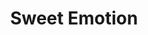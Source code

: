 ---
layout: product
product_id: 1419070013502
id: 1419070013502
title: Sweet Emotion
body_html: >-
  <p>Taken on Mt. Seymour in March of 2017.</p>

  <p>We were on a snowshoe trip for work during this shot and the weather was a complete snowstorm. However, for some odd stroke of luck, the clouds parted just as the sun was setting and caused this unnatural lighting to cast over the mountains. Thank you to Matt C. for naming this print, it took several months for this one to get a name.</p>

  <p> </p>
vendor: Connell McCarthy
product_type: Posters, Prints, & Visual Artwork
created_at: 2018-08-22T19:55:04-04:00
handle: sweet-emotion
updated_at: 2022-11-23T20:04:08-05:00
published_at: 2018-08-22T19:38:24-04:00
template_suffix: ""
status: active
published_scope: global
tags: Batch 01, mountain, mountains, Print, snow, sunset, winter
admin_graphql_api_id: gid://shopify/Product/1419070013502
variants:
  - product_id: 1419070013502
    id: 39577225199678
    title: 8x10” / Full Colour
    price: "35.00"
    sku: CM-PP-B1-14-XXS-FC
    position: 1
    inventory_policy: continue
    compare_at_price: null
    fulfillment_service: manual
    inventory_management: shopify
    option1: 8x10”
    option2: Full Colour
    option3: null
    created_at: 2021-09-01T15:10:13-04:00
    updated_at: 2022-02-07T16:15:06-05:00
    taxable: true
    barcode: ""
    grams: 208
    image_id: 6198878044222
    weight: 0.208
    weight_unit: kg
    inventory_item_id: 41671665844286
    inventory_quantity: 100
    old_inventory_quantity: 100
    requires_shipping: true
    admin_graphql_api_id: gid://shopify/ProductVariant/39577225199678
  - product_id: 1419070013502
    id: 39577225232446
    title: 8x10” / Black & White
    price: "35.00"
    sku: CM-PP-B1-14-XXS-BW
    position: 2
    inventory_policy: continue
    compare_at_price: null
    fulfillment_service: manual
    inventory_management: shopify
    option1: 8x10”
    option2: Black & White
    option3: null
    created_at: 2021-09-01T15:10:13-04:00
    updated_at: 2022-02-07T16:15:11-05:00
    taxable: true
    barcode: ""
    grams: 208
    image_id: 6198877945918
    weight: 0.208
    weight_unit: kg
    inventory_item_id: 41671665877054
    inventory_quantity: 100
    old_inventory_quantity: 100
    requires_shipping: true
    admin_graphql_api_id: gid://shopify/ProductVariant/39577225232446
  - product_id: 1419070013502
    id: 39577225265214
    title: 8.5x11” / Full Colour
    price: "35.00"
    sku: CM-PP-B1-14-XS-FC
    position: 3
    inventory_policy: continue
    compare_at_price: null
    fulfillment_service: manual
    inventory_management: shopify
    option1: 8.5x11”
    option2: Full Colour
    option3: null
    created_at: 2021-09-01T15:10:13-04:00
    updated_at: 2022-02-07T16:15:11-05:00
    taxable: true
    barcode: ""
    grams: 208
    image_id: 6198878044222
    weight: 0.208
    weight_unit: kg
    inventory_item_id: 41671665909822
    inventory_quantity: 100
    old_inventory_quantity: 100
    requires_shipping: true
    admin_graphql_api_id: gid://shopify/ProductVariant/39577225265214
  - product_id: 1419070013502
    id: 39577225297982
    title: 8.5x11” / Black & White
    price: "35.00"
    sku: CM-PP-B1-14-XS-BW
    position: 4
    inventory_policy: continue
    compare_at_price: null
    fulfillment_service: manual
    inventory_management: shopify
    option1: 8.5x11”
    option2: Black & White
    option3: null
    created_at: 2021-09-01T15:10:13-04:00
    updated_at: 2022-02-07T16:15:11-05:00
    taxable: true
    barcode: ""
    grams: 208
    image_id: 6198877945918
    weight: 0.208
    weight_unit: kg
    inventory_item_id: 41671665942590
    inventory_quantity: 100
    old_inventory_quantity: 100
    requires_shipping: true
    admin_graphql_api_id: gid://shopify/ProductVariant/39577225297982
  - product_id: 1419070013502
    id: 39577225330750
    title: 13x19” / Full Colour
    price: "40.00"
    sku: CM-PP-B1-14-S-FC
    position: 5
    inventory_policy: continue
    compare_at_price: null
    fulfillment_service: manual
    inventory_management: shopify
    option1: 13x19”
    option2: Full Colour
    option3: null
    created_at: 2021-09-01T15:10:13-04:00
    updated_at: 2022-02-07T16:15:11-05:00
    taxable: true
    barcode: ""
    grams: 208
    image_id: 6198878044222
    weight: 0.208
    weight_unit: kg
    inventory_item_id: 41671665975358
    inventory_quantity: 100
    old_inventory_quantity: 100
    requires_shipping: true
    admin_graphql_api_id: gid://shopify/ProductVariant/39577225330750
  - product_id: 1419070013502
    id: 39577225363518
    title: 13x19” / Black & White
    price: "40.00"
    sku: CM-PP-B1-14-S-BW
    position: 6
    inventory_policy: continue
    compare_at_price: null
    fulfillment_service: manual
    inventory_management: shopify
    option1: 13x19”
    option2: Black & White
    option3: null
    created_at: 2021-09-01T15:10:13-04:00
    updated_at: 2022-02-07T16:15:12-05:00
    taxable: true
    barcode: ""
    grams: 208
    image_id: 6198877945918
    weight: 0.208
    weight_unit: kg
    inventory_item_id: 41671666008126
    inventory_quantity: 100
    old_inventory_quantity: 100
    requires_shipping: true
    admin_graphql_api_id: gid://shopify/ProductVariant/39577225363518
  - product_id: 1419070013502
    id: 39577225396286
    title: 16x20” / Full Colour
    price: "50.00"
    sku: CM-PP-B1-14-M-FC
    position: 7
    inventory_policy: continue
    compare_at_price: null
    fulfillment_service: manual
    inventory_management: shopify
    option1: 16x20”
    option2: Full Colour
    option3: null
    created_at: 2021-09-01T15:10:13-04:00
    updated_at: 2022-02-07T16:15:11-05:00
    taxable: true
    barcode: ""
    grams: 208
    image_id: 6198878044222
    weight: 0.208
    weight_unit: kg
    inventory_item_id: 41671666040894
    inventory_quantity: 100
    old_inventory_quantity: 100
    requires_shipping: true
    admin_graphql_api_id: gid://shopify/ProductVariant/39577225396286
  - product_id: 1419070013502
    id: 39577225429054
    title: 16x20” / Black & White
    price: "50.00"
    sku: CM-PP-B1-14-M-BW
    position: 8
    inventory_policy: continue
    compare_at_price: null
    fulfillment_service: manual
    inventory_management: shopify
    option1: 16x20”
    option2: Black & White
    option3: null
    created_at: 2021-09-01T15:10:13-04:00
    updated_at: 2022-02-07T16:15:16-05:00
    taxable: true
    barcode: ""
    grams: 208
    image_id: 6198877945918
    weight: 0.208
    weight_unit: kg
    inventory_item_id: 41671666073662
    inventory_quantity: 100
    old_inventory_quantity: 100
    requires_shipping: true
    admin_graphql_api_id: gid://shopify/ProductVariant/39577225429054
  - product_id: 1419070013502
    id: 39577225461822
    title: 20x24” / Full Colour
    price: "60.00"
    sku: CM-PP-B1-14-L-FC
    position: 9
    inventory_policy: continue
    compare_at_price: null
    fulfillment_service: manual
    inventory_management: shopify
    option1: 20x24”
    option2: Full Colour
    option3: null
    created_at: 2021-09-01T15:10:13-04:00
    updated_at: 2022-02-07T16:15:19-05:00
    taxable: true
    barcode: ""
    grams: 208
    image_id: 6198878044222
    weight: 0.208
    weight_unit: kg
    inventory_item_id: 41671666106430
    inventory_quantity: 100
    old_inventory_quantity: 100
    requires_shipping: true
    admin_graphql_api_id: gid://shopify/ProductVariant/39577225461822
  - product_id: 1419070013502
    id: 39577225494590
    title: 20x24” / Black & White
    price: "60.00"
    sku: CM-PP-B1-14-L-BW
    position: 10
    inventory_policy: continue
    compare_at_price: null
    fulfillment_service: manual
    inventory_management: shopify
    option1: 20x24”
    option2: Black & White
    option3: null
    created_at: 2021-09-01T15:10:13-04:00
    updated_at: 2022-02-07T16:15:18-05:00
    taxable: true
    barcode: ""
    grams: 208
    image_id: 6198877945918
    weight: 0.208
    weight_unit: kg
    inventory_item_id: 41671666139198
    inventory_quantity: 100
    old_inventory_quantity: 100
    requires_shipping: true
    admin_graphql_api_id: gid://shopify/ProductVariant/39577225494590
  - product_id: 1419070013502
    id: 39577225527358
    title: 20x30” / Full Colour
    price: "70.00"
    sku: CM-PP-B1-14-XL-FC
    position: 11
    inventory_policy: continue
    compare_at_price: null
    fulfillment_service: manual
    inventory_management: shopify
    option1: 20x30”
    option2: Full Colour
    option3: null
    created_at: 2021-09-01T15:10:13-04:00
    updated_at: 2022-02-07T16:15:16-05:00
    taxable: true
    barcode: ""
    grams: 208
    image_id: 6198878044222
    weight: 0.208
    weight_unit: kg
    inventory_item_id: 41671666171966
    inventory_quantity: 100
    old_inventory_quantity: 100
    requires_shipping: true
    admin_graphql_api_id: gid://shopify/ProductVariant/39577225527358
  - product_id: 1419070013502
    id: 39577225560126
    title: 20x30” / Black & White
    price: "70.00"
    sku: CM-PP-B1-14-XL-BW
    position: 12
    inventory_policy: continue
    compare_at_price: null
    fulfillment_service: manual
    inventory_management: shopify
    option1: 20x30”
    option2: Black & White
    option3: null
    created_at: 2021-09-01T15:10:13-04:00
    updated_at: 2022-02-07T16:15:20-05:00
    taxable: true
    barcode: ""
    grams: 208
    image_id: 6198877945918
    weight: 0.208
    weight_unit: kg
    inventory_item_id: 41671666204734
    inventory_quantity: 100
    old_inventory_quantity: 100
    requires_shipping: true
    admin_graphql_api_id: gid://shopify/ProductVariant/39577225560126
  - product_id: 1419070013502
    id: 39577225592894
    title: 24x36” / Full Colour
    price: "90.00"
    sku: CM-PP-B1-14-XXL-FC
    position: 13
    inventory_policy: continue
    compare_at_price: null
    fulfillment_service: manual
    inventory_management: shopify
    option1: 24x36”
    option2: Full Colour
    option3: null
    created_at: 2021-09-01T15:10:13-04:00
    updated_at: 2022-02-07T16:15:23-05:00
    taxable: true
    barcode: ""
    grams: 208
    image_id: 6198878044222
    weight: 0.208
    weight_unit: kg
    inventory_item_id: 41671666237502
    inventory_quantity: 100
    old_inventory_quantity: 100
    requires_shipping: true
    admin_graphql_api_id: gid://shopify/ProductVariant/39577225592894
  - product_id: 1419070013502
    id: 39577225625662
    title: 24x36” / Black & White
    price: "90.00"
    sku: CM-PP-B1-14-XXL-BW
    position: 14
    inventory_policy: continue
    compare_at_price: null
    fulfillment_service: manual
    inventory_management: shopify
    option1: 24x36”
    option2: Black & White
    option3: null
    created_at: 2021-09-01T15:10:13-04:00
    updated_at: 2022-02-07T16:15:21-05:00
    taxable: true
    barcode: ""
    grams: 208
    image_id: 6198877945918
    weight: 0.208
    weight_unit: kg
    inventory_item_id: 41671666270270
    inventory_quantity: 100
    old_inventory_quantity: 100
    requires_shipping: true
    admin_graphql_api_id: gid://shopify/ProductVariant/39577225625662
  - product_id: 1419070013502
    id: 39577225658430
    title: 30x40” / Full Colour
    price: "100.00"
    sku: CM-PP-B1-14-XXXL-FC
    position: 15
    inventory_policy: continue
    compare_at_price: null
    fulfillment_service: manual
    inventory_management: shopify
    option1: 30x40”
    option2: Full Colour
    option3: null
    created_at: 2021-09-01T15:10:13-04:00
    updated_at: 2022-02-07T16:15:21-05:00
    taxable: true
    barcode: ""
    grams: 208
    image_id: 6198878044222
    weight: 0.208
    weight_unit: kg
    inventory_item_id: 41671666303038
    inventory_quantity: 100
    old_inventory_quantity: 100
    requires_shipping: true
    admin_graphql_api_id: gid://shopify/ProductVariant/39577225658430
  - product_id: 1419070013502
    id: 39577225691198
    title: 30x40” / Black & White
    price: "100.00"
    sku: CM-PP-B1-14-XXXL-BW
    position: 16
    inventory_policy: continue
    compare_at_price: null
    fulfillment_service: manual
    inventory_management: shopify
    option1: 30x40”
    option2: Black & White
    option3: null
    created_at: 2021-09-01T15:10:13-04:00
    updated_at: 2022-02-07T16:15:21-05:00
    taxable: true
    barcode: ""
    grams: 208
    image_id: 6198877945918
    weight: 0.208
    weight_unit: kg
    inventory_item_id: 41671666335806
    inventory_quantity: 100
    old_inventory_quantity: 100
    requires_shipping: true
    admin_graphql_api_id: gid://shopify/ProductVariant/39577225691198
options:
  - product_id: 1419070013502
    id: 1948208922686
    name: Size
    position: 1
    values:
      - 8x10”
      - 8.5x11”
      - 13x19”
      - 16x20”
      - 20x24”
      - 20x30”
      - 24x36”
      - 30x40”
  - product_id: 1419070013502
    id: 8590050197566
    name: Color
    position: 2
    values:
      - Full Colour
      - Black & White
images:
  - product_id: 1419070013502
    id: 6198878044222
    position: 1
    created_at: 2019-03-04T19:56:29-05:00
    updated_at: 2019-10-20T18:44:16-04:00
    alt: null
    width: 1000
    height: 1500
    src: https://cdn.shopify.com/s/files/1/1624/2355/products/CM---Sweet-Emotion-_Product-Mockup-2019.jpg?v=1571611456
    variant_ids:
      - 39577225199678
      - 39577225265214
      - 39577225330750
      - 39577225396286
      - 39577225461822
      - 39577225527358
      - 39577225592894
      - 39577225658430
    admin_graphql_api_id: gid://shopify/ProductImage/6198878044222
  - product_id: 1419070013502
    id: 6198877945918
    position: 2
    created_at: 2019-03-04T19:56:28-05:00
    updated_at: 2019-10-20T18:44:16-04:00
    alt: null
    width: 1000
    height: 1500
    src: https://cdn.shopify.com/s/files/1/1624/2355/products/CM---Sweet-Emotion-_Product-Mockup-2019_-B_W.jpg?v=1571611456
    variant_ids:
      - 39577225232446
      - 39577225297982
      - 39577225363518
      - 39577225429054
      - 39577225494590
      - 39577225560126
      - 39577225625662
      - 39577225691198
    admin_graphql_api_id: gid://shopify/ProductImage/6198877945918
  - product_id: 1419070013502
    id: 28230357385278
    position: 3
    created_at: 2021-05-04T21:01:27-04:00
    updated_at: 2021-05-04T21:01:27-04:00
    alt: null
    width: 2000
    height: 1800
    src: https://cdn.shopify.com/s/files/1/1624/2355/products/PAR_02_0001_f70a042f-1add-447e-bbde-e91b1343a924.png?v=1620176487
    variant_ids: []
    admin_graphql_api_id: gid://shopify/ProductImage/28230357385278
  - product_id: 1419070013502
    id: 29846619619390
    position: 4
    created_at: 2022-11-23T20:04:07-05:00
    updated_at: 2022-11-23T20:04:07-05:00
    alt: null
    width: 1971
    height: 1306
    src: https://cdn.shopify.com/s/files/1/1624/2355/products/SweetEmotion.jpg?v=1669251847
    variant_ids: []
    admin_graphql_api_id: gid://shopify/ProductImage/29846619619390
image:
  product_id: 1419070013502
  id: 6198878044222
  position: 1
  created_at: 2019-03-04T19:56:29-05:00
  updated_at: 2019-10-20T18:44:16-04:00
  alt: null
  width: 1000
  height: 1500
  src: https://cdn.shopify.com/s/files/1/1624/2355/products/CM---Sweet-Emotion-_Product-Mockup-2019.jpg?v=1571611456
  variant_ids:
    - 39577225199678
    - 39577225265214
    - 39577225330750
    - 39577225396286
    - 39577225461822
    - 39577225527358
    - 39577225592894
    - 39577225658430
  admin_graphql_api_id: gid://shopify/ProductImage/6198878044222

---